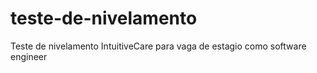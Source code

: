 # teste-de-nivelamento
Teste de nivelamento IntuitiveCare para vaga de estagio como software engineer
